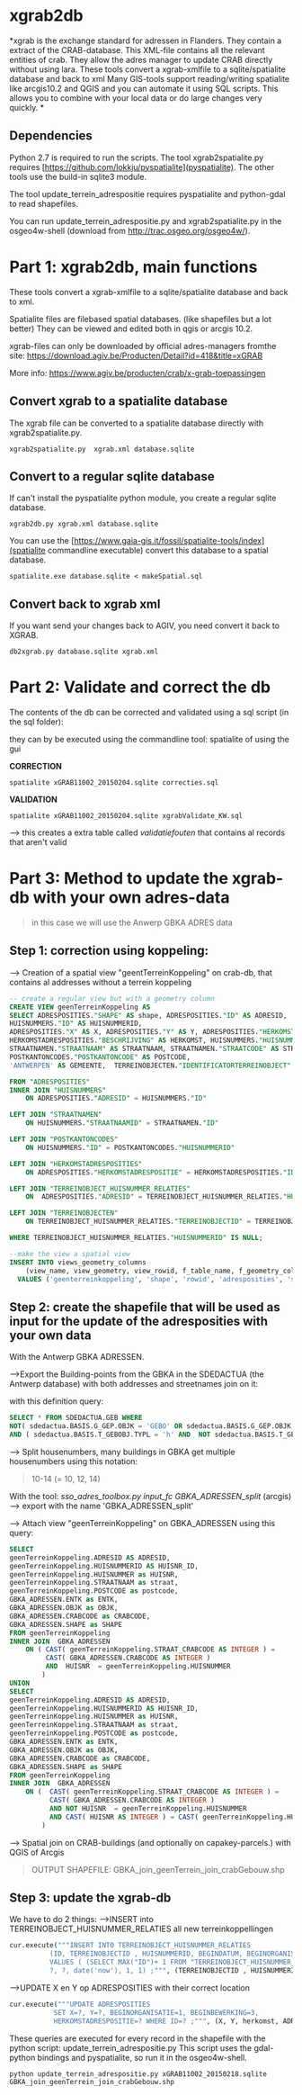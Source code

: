 xgrab2db
=========
*xgrab is the exchange standard for adressen in Flanders. They contain a extract of the CRAB-database.
This XML-file contains all the relevant entities of crab. 
They allow the adres manager to update CRAB directly without using lara.
These tools convert a xgrab-xmlfile to a sqlite/spatialite database and back to xml 
Many GIS-tools support reading/writing spatialite like arcgis10.2 and QGIS and you can automate it using SQL scripts.
This allows you to combine with your local data or do large changes very quickly. *

Dependencies
----
Python 2.7 is required to run the scripts.
The tool xgrab2spatialite.py requires [https://github.com/lokkju/pyspatialite](pyspatialite). 
The other tools use the build-in sqlite3 module.

The tool update_terrein_adrespositie requires pyspatialite and  python-gdal to read shapefiles.

You can run update_terrein_adrespositie.py and xgrab2spatialite.py in the osgeo4w-shell (download from http://trac.osgeo.org/osgeo4w/).

Part 1: xgrab2db, main functions
====
These tools convert a xgrab-xmlfile to a sqlite/spatialite database and back to xml.

Spatialite files are filebased spatial databases. (like shapefiles but a lot better)
They can be viewed and edited both in qgis or arcgis 10.2. 

xgrab-files can only be downloaded by official adres-managers fromthe site: https://download.agiv.be/Producten/Detail?id=418&title=xGRAB

More info: https://www.agiv.be/producten/crab/x-grab-toepassingen

Convert xgrab to a spatialite database
----
The xgrab file can be converted to a spatialite database directly with xgrab2spatialite.py.

    xgrab2spatialite.py  xgrab.xml database.sqlite

Convert to a regular sqlite database 
----
If can't install the pyspatialite python module, you create a regular sqlite database. 

    xgrab2db.py xgrab.xml database.sqlite
    
You can use the [https://www.gaia-gis.it/fossil/spatialite-tools/index](spatialite commandline executable) convert this database to a spatial database.
     
    spatialite.exe database.sqlite < makeSpatial.sql
 
Convert back to xgrab xml
---
If you want send your changes back to AGIV, you need convert it back to XGRAB.

    db2xgrab.py database.sqlite xgrab.xml

Part 2: Validate and correct the db
====
 
The contents of the db can be corrected and validated using a sql script (in the sql folder):

they can by be executed using the commandline tool: spatialite of using the gui

**CORRECTION**
```Batchfile
spatialite xGRAB11002_20150204.sqlite correcties.sql 
```   
**VALIDATION**
```Batchfile
spatialite xGRAB11002_20150204.sqlite xgrabValidate_KW.sql
```    
--> this creates a extra table called *validatiefouten* that contains al records that aren't valid
    
Part 3: Method to update the xgrab-db with your own adres-data 
====
> in this case we will use the Anwerp GBKA ADRES data

Step 1: correction using koppeling:
---- 
--> Creation of a spatial view "geentTerreinKoppeling" on crab-db, that contains al addresses without a terrein koppeling 

```sql
-- create a regular view but with a geometry column
CREATE VIEW geenTerreinKoppeling AS
SELECT ADRESPOSITIES."SHAPE" AS shape, ADRESPOSITIES."ID" AS ADRESID,  
HUISNUMMERS."ID" AS HUISNUMMERID,
ADRESPOSITIES."X" AS X, ADRESPOSITIES."Y" AS Y, ADRESPOSITIES."HERKOMSTADRESPOSITIE",
HERKOMSTADRESPOSITIES."BESCHRIJVING" AS HERKOMST, HUISNUMMERS."HUISNUMMER" AS HUISNUMMER,
STRAATNAMEN."STRAATNAAM" AS STRAATNAAM, STRAATNAMEN."STRAATCODE" AS STRAATCODE, 
POSTKANTONCODES."POSTKANTONCODE" AS POSTCODE, 
'ANTWERPEN' AS GEMEENTE,  TERREINOBJECTEN."IDENTIFICATORTERREINOBJECT" AS PERCEEL

FROM "ADRESPOSITIES"
INNER JOIN "HUISNUMMERS"
	ON ADRESPOSITIES."ADRESID" = HUISNUMMERS."ID"

LEFT JOIN "STRAATNAMEN"
	ON HUISNUMMERS."STRAATNAAMID" = STRAATNAMEN."ID"

LEFT JOIN "POSTKANTONCODES"
	ON HUISNUMMERS."ID" = POSTKANTONCODES."HUISNUMMERID"

LEFT JOIN "HERKOMSTADRESPOSITIES"
	ON ADRESPOSITIES."HERKOMSTADRESPOSITIE" = HERKOMSTADRESPOSITIES."ID"

LEFT JOIN "TERREINOBJECT_HUISNUMMER_RELATIES"
    ON  ADRESPOSITIES."ADRESID" = TERREINOBJECT_HUISNUMMER_RELATIES."HUISNUMMERID"

LEFT JOIN "TERREINOBJECTEN"
    ON TERREINOBJECT_HUISNUMMER_RELATIES."TERREINOBJECTID" = TERREINOBJECTEN."ID"

WHERE TERREINOBJECT_HUISNUMMER_RELATIES."HUISNUMMERID" IS NULL;

--make the view a spatial view 
INSERT INTO views_geometry_columns
    (view_name, view_geometry, view_rowid, f_table_name, f_geometry_column, read_only)
  VALUES ('geenterreinkoppeling', 'shape', 'rowid', 'adresposities', 'shape', 0);
``` 

Step 2: create the shapefile that will be used as input for the update of the adresposities with your own data
----
With the Antwerp GBKA ADRESSEN.

-->Export the Building-points from the GBKA in the SDEDACTUA (the Antwerp database) with both addresses and streetnames join on it:

with this definition query:
```sql
SELECT * FROM SDEDACTUA.GEB WHERE
NOT( sdedactua.BASIS.G_GEP.OBJK = 'GEBO' OR sdedactua.BASIS.G_GEP.OBJK IS NULL ) 
AND ( sdedactua.BASIS.T_GEBOBJ.TYPL = 'h' AND  NOT sdedactua.BASIS.T_GEBOBJ.HNRK = 'O' )
``` 

--> Split housenumbers, 
many buildings in GBKA get multiple housenumbers using this notation: 
	
> 10-14 (= 10, 12, 14)
    
With the tool: *sso_adres_toolbox.py input_fc GBKA_ADRESSEN_split*  (arcgis)
    --> export with the name 'GBKA_ADRESSEN_split'

--> Attach view "geenTerreinKoppeling" on GBKA_ADRESSEN using this query:
```sql
SELECT 
geenTerreinKoppeling.ADRESID AS ADRESID,
geenTerreinKoppeling.HUISNUMMERID AS HUISNR_ID,
geenTerreinKoppeling.HUISNUMMER as HUISNR, 
geenTerreinKoppeling.STRAATNAAM as straat, 
geenTerreinKoppeling.POSTCODE as postcode, 
GBKA_ADRESSEN.ENTK as ENTK, 
GBKA_ADRESSEN.OBJK as OBJK, 
GBKA_ADRESSEN.CRABCODE as CRABCODE, 
GBKA_ADRESSEN.SHAPE as SHAPE
FROM geenTerreinKoppeling
INNER JOIN  GBKA_ADRESSEN
	ON ( CAST( geenTerreinKoppeling.STRAAT_CRABCODE AS INTEGER ) = 
	     CAST( GBKA_ADRESSEN.CRABCODE AS INTEGER )
         AND  HUISNR  = geenTerreinKoppeling.HUISNUMMER 
        )
UNION
SELECT 
geenTerreinKoppeling.ADRESID AS ADRESID,
geenTerreinKoppeling.HUISNUMMERID AS HUISNR_ID,
geenTerreinKoppeling.HUISNUMMER as HUISNR, 
geenTerreinKoppeling.STRAATNAAM as straat, 
geenTerreinKoppeling.POSTCODE as postcode, 
GBKA_ADRESSEN.ENTK as ENTK, 
GBKA_ADRESSEN.OBJK as OBJK, 
GBKA_ADRESSEN.CRABCODE as CRABCODE, 
GBKA_ADRESSEN.SHAPE as SHAPE
FROM geenTerreinKoppeling
INNER JOIN  GBKA_ADRESSEN        
    ON (  CAST( geenTerreinKoppeling.STRAAT_CRABCODE AS INTEGER ) = 
	      CAST( GBKA_ADRESSEN.CRABCODE AS INTEGER )
          AND NOT HUISNR  = geenTerreinKoppeling.HUISNUMMER 
          AND CAST( HUISNR AS INTEGER ) = CAST( geenTerreinKoppeling.HUISNUMMER AS INTEGER )
        ) 
```
--> Spatial join on CRAB-buildings (and optionally on capakey-parcels.) with QGIS of Arcgis

> OUTPUT SHAPEFILE: GBKA_join_geenTerrein_join_crabGebouw.shp

Step 3: update the xgrab-db
----
We have to do 2 things:
-->INSERT into TERREINOBJECT_HUISNUMMER_RELATIES all new terreinkoppellingen
```python 
cur.execute("""INSERT INTO TERREINOBJECT_HUISNUMMER_RELATIES
          (ID, TERREINOBJECTID , HUISNUMMERID, BEGINDATUM, BEGINORGANISATIE, BEGINBEWERKING )
          VALUES ( (SELECT MAX("ID")+ 1 FROM "TERREINOBJECT_HUISNUMMER_RELATIES"),
          ?, ?, date('now'), 1, 1) ;""", (TERREINOBJECTID , HUISNUMMERID))
```
-->UPDATE X en Y op ADRESPOSITIES with their correct location
```python 
cur.execute("""UPDATE ADRESPOSITIES
           SET X=?, Y=?, BEGINORGANISATIE=1, BEGINBEWERKING=3,
           HERKOMSTADRESPOSITIE=? WHERE ID=? ;""", (X, Y, herkomst, ADRESID))
```
These queries are executed for every record in the shapefile with the python script: update_terrein_adrespositie.py
This script uses the gdal-python bindings and pyspatialite, so run it in the osgeo4w-shell.

```Batchfile
python update_terrein_adrespositie.py xGRAB11002_20150218.sqlite GBKA_join_geenTerrein_join_crabGebouw.shp
```
